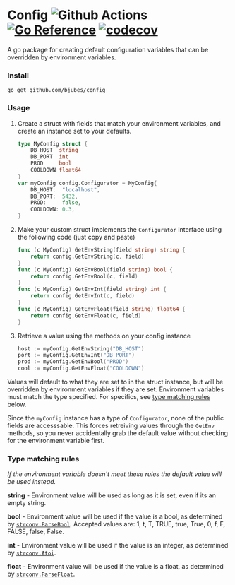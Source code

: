 # Config ![Github Actions](https://github.com/bjubes/config/actions/workflows/tests.yml/badge.svg) [![Go Reference](https://pkg.go.dev/badge/github.com/bjubes/config.svg)](https://pkg.go.dev/github.com/bjubes/config) [![codecov](https://codecov.io/gh/bjubes/config/branch/master/graph/badge.svg)](https://codecov.io/gh/bjubes/config)

A go package for creating default configuration variables that can be overridden by environment variables.

### Install
```
go get github.com/bjubes/config
```

### Usage

1. Create a struct with fields that match your environment variables, and create an instance set to your defaults.
	```go
	type MyConfig struct {
		DB_HOST  string
		DB_PORT  int
		PROD     bool
		COOLDOWN float64
	}
	var myConfig config.Configurator = MyConfig{
		DB_HOST:  "localhost",
		DB_PORT:  5432,
		PROD:     false,
		COOLDOWN: 0.3,
	}
	```

2. Make your custom struct implements the `Configurator` interface using the following code (just copy and paste)
	```go
	func (c MyConfig) GetEnvString(field string) string {
		return config.GetEnvString(c, field)
	}
	func (c MyConfig) GetEnvBool(field string) bool {
		return config.GetEnvBool(c, field)
	}
	func (c MyConfig) GetEnvInt(field string) int {
		return config.GetEnvInt(c, field)
	}
	func (c MyConfig) GetEnvFloat(field string) float64 {
		return config.GetEnvFloat(c, field)
	}
	```

3. Retrieve a value using the methods on your config instance 
	```go
	host := myConfig.GetEnvString("DB_HOST")
	port := myConfig.GetEnvInt("DB_PORT")
	prod := myConfig.GetEnvBool("PROD")
	cool := myConfig.GetEnvFloat("COOLDOWN")
	```

Values will default to what they are set to in the struct instance, but will be overridden by environment variables if they are set.
Environment variables must match the type specified. For specifics, see [type matching rules](#type-matching-rules) below.

Since the `myConfig` instance has a type of `Configurator`, none of the public fields are accesssable. This forces retreiving values through the `GetEnv` methods, so you never accidentally grab the default value without checking for the environment variable first.


### Type matching rules
_If the environment variable doesn't meet these rules the default value will be used instead._

**string** - Environment value will be used as long as it is set, even if its an empty string.

**bool** - Environment value will be used if the value is a bool, as determined by [`strconv.ParseBool`](https://pkg.go.dev/strconv#ParseBool). Accepted values are: 1, t, T, TRUE, true, True, 0, f, F, FALSE, false, False.

**int** - Environment value will be used if the value is an integer, as determined by [`strconv.Atoi`](https://pkg.go.dev/strconv#Atoi).

**float** - Environment value will be used if the value is a float, as determined by [`strconv.ParseFloat`](https://pkg.go.dev/strconv#ParseFloat).
